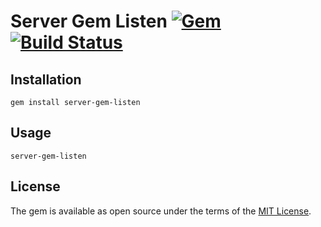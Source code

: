 # Server Gem Listen [![Gem](https://img.shields.io/gem/v/server-gem-listen.svg)](https://rubygems.org/gems/server-gem-listen) [![Build Status](https://img.shields.io/travis/vavgustov/server-gem-listen/master.svg)](https://travis-ci.org/vavgustov/server-gem-listen) 

## Installation

```
gem install server-gem-listen
```

## Usage

```
server-gem-listen
```

## License

The gem is available as open source under the terms of the [MIT License](https://opensource.org/licenses/MIT).
